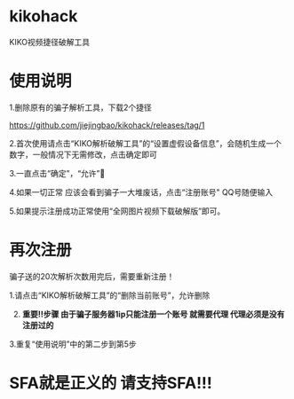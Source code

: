 # kikohack
KIKO视频捷径破解工具

# 使用说明

1.删除原有的骗子解析工具，下载2个捷径

https://github.com/jiejingbao/kikohack/releases/tag/1

2.首次使用请点击“KIKO解析破解工具”的“设置虚假设备信息”，会随机生成一个数字，一般情况下无需修改，点击确定即可

3.一直点击“确定”，“允许”

4.如果一切正常 应该会看到骗子一大堆废话，点击“注册账号" QQ号随便输入

5.如果提示注册成功正常使用“全网图片视频下载破解版”即可。

# 再次注册

骗子送的20次解析次数用完后，需要重新注册！

1.请点击“KIKO解析破解工具”的“删除当前账号”，允许删除

2. **重要‼️步骤 由于骗子服务器1ip只能注册一个账号 就需要代理 代理必须是没有注册过的**

3.重复“使用说明”中的第二步到第5步

# SFA就是正义的 请支持SFA!!!
